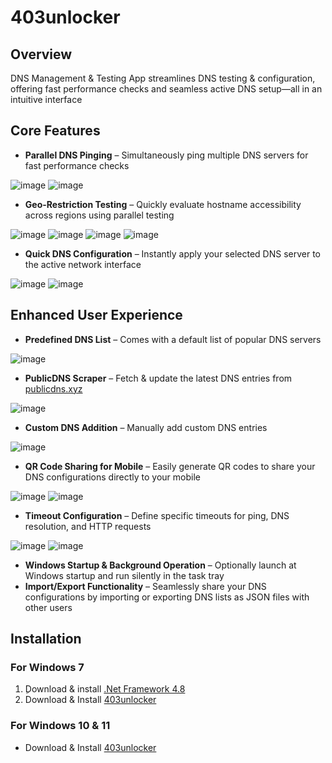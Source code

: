 # 403unlocker

## Overview
DNS Management & Testing App streamlines DNS testing & configuration, offering fast performance checks and seamless active DNS setup—all in an intuitive interface

## Core Features
- **Parallel DNS Pinging** – Simultaneously ping multiple DNS servers for fast performance checks

![image](https://github.com/user-attachments/assets/2b7c2f4a-c495-408f-8a46-f9d27a839c89)
![image](https://github.com/user-attachments/assets/b7247f99-e9e9-47c3-9276-33d3e3ecd770)


- **Geo-Restriction Testing** – Quickly evaluate hostname accessibility across regions using parallel testing

![image](https://github.com/user-attachments/assets/0f609445-b809-4e30-a780-ab8e2d7d7205)
![image](https://github.com/user-attachments/assets/ac2c0cad-7247-46f3-8225-7e37205573d8)
![image](https://github.com/user-attachments/assets/84465e51-9745-4782-8e96-7b22f5fc94b3)
![image](https://github.com/user-attachments/assets/c96955d0-b7ff-4e83-bbfa-eaec6d28c009)


- **Quick DNS Configuration** – Instantly apply your selected DNS server to the active network interface

![image](https://github.com/user-attachments/assets/66b17e69-2a8a-4e0a-8d87-35bc73972955)
![image](https://github.com/user-attachments/assets/837df5de-2d6e-4cc3-b499-8708a25f8e42)


## Enhanced User Experience
- **Predefined DNS List** – Comes with a default list of popular DNS servers

![image](https://github.com/user-attachments/assets/9952b639-4d01-4485-9120-a39128f53622)

- **PublicDNS Scraper** – Fetch & update the latest DNS entries from [publicdns.xyz](https://publicdns.xyz)

![image](https://github.com/user-attachments/assets/2e4267f5-cd37-4569-80e1-439f534877d6)

- **Custom DNS Addition** – Manually add custom DNS entries

![image](https://github.com/user-attachments/assets/a80d34fb-ee3d-4892-ada1-2dbf8da6b338)

- **QR Code Sharing for Mobile** – Easily generate QR codes to share your DNS configurations directly to your mobile

![image](https://github.com/user-attachments/assets/cabae590-a74c-464d-9183-7d05a3bb0549)
![image](https://github.com/user-attachments/assets/1607f862-41b8-4546-9791-2aefe1cab520)

- **Timeout Configuration** – Define specific timeouts for ping, DNS resolution, and HTTP requests

![image](https://github.com/user-attachments/assets/435c1dad-7819-4123-907a-bfafa56a1ba0)
![image](https://github.com/user-attachments/assets/567b0617-2503-47f3-ba07-0cbd5fb7dfdb)


- **Windows Startup & Background Operation** – Optionally launch at Windows startup and run silently in the task tray
- **Import/Export Functionality** – Seamlessly share your DNS configurations by importing or exporting DNS lists as JSON files with other users

## Installation
### For Windows 7
1. ِDownload & install [.Net Framework 4.8](https://dotnet.microsoft.com/en-us/download/dotnet-framework/thank-you/net48-offline-installer)
2. Download & Install [403unlocker](https://github.com/ALiMoradzade/403unlocker/releases)

### For Windows 10 & 11
- Download & Install [403unlocker](https://github.com/ALiMoradzade/403unlocker/releases)
